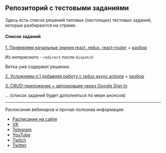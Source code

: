## Репозиторий с тестовыми заданиями

Здесь есть список решений типовых (настоящих) тестовых заданий, которые разбираются на стриме.

#### Список заданий

[1. Проверяем начальные знания react, redux, react-router](https://github.com/maxfarseer/tz-webinars/tree/tz-1-react-redux-react-router) + [разбор](https://www.youtube.com/watch?v=BMD1JjZf7WA&t=0s)

Из интересного - `redirect` после `dispatch`

Ветка уже содержит решение.

[2. Усложняем п.1 добавляя работу с redux async actions](https://github.com/maxfarseer/tz-webinars/tree/tz-2-react-redux-router-async) + [разбор](https://www.youtube.com/watch?v=EWaNgM4mv-A)

[3. CRUD-приложение + авторизация через Google Sign In](https://maxpfrontend.ru/zametki/testovoe-zadanie-3/)

... (список заданий будет дополняться по мере анонсов)

---

Расписания вебинаров и прочая полезная информация:
+ [Расписание на сайте](https://maxpfrontend.ru/raspisanie/)
+ [VK](http://vk.com/maxpfrontend)
+ [Telegram](https://t.me/maxpfrontend)
+ [YouTube](https://www.youtube.com/channel/UCqJyAVWwIqPWKEkfCSP1y4Q)
+ [Twitch](https://www.twitch.tv/maxpfrontend)
+ [Twitter](https://twitter.com/MaxPatsiansky)
